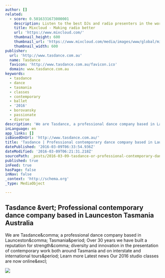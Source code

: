 ```yaml
---
author: []
related:
  - score: 0.5016331673000001
    description: Listen to the best DJs and radio presenters in the world for free.
    title: Mixcloud - Making radio better
    url: 'https://www.mixcloud.com/'
    thumbnail_height: 600
    thumbnail_url: 'https://www.mixcloud.com/media/images/www/global/mixcloud-og.png'
    thumbnail_width: 600
publisher:
  url: 'http://www.tasdance.com.au'
  name: Tasdance
  favicon: 'http://www.tasdance.com.au/favicon.ico'
  domain: www.tasdance.com.au
keywords:
  - tasdance
  - dance
  - tasmania
  - classes
  - contemporary
  - ballet
  - '2016'
  - borovansky
  - passionate
  - diverse
description: 'We are Tasdance, a professional dance company based in Launceston, Tasmania. Over 30 years we have built a reputation for strength, diversity and innovation in the presentation of contemporary work both around Tasmania and on interstate and international tours. Learn more Latest news Our 2016 studio classes are now online!'
inLanguage: en
app_links: []
isBasedOnUrl: 'http://www.tasdance.com.au/'
title: 'Tasdance | Professional contemporary dance company based in Launceston Tasmania Australia'
datePublished: '2016-03-09T06:33:54.936Z'
dateModified: '2016-03-09T06:21:31.218Z'
sourcePath: _posts/2016-03-09-tasdance-or-professional-contemporary-dance-company-based-in.md
published: true
inFeed: true
hasPage: false
inNav: false
_context: 'http://schema.org'
_type: MediaObject

---
```

<article style=""><h1>Tasdance &amp;vert; Professional contemporary dance company based in Launceston Tasmania Australia</h1><p>We are Tasdance&amp;comma; a professional dance company based in Launceston&amp;comma; Tasmania&amp;period; Over 30 years we have built a reputation for strength&amp;comma; diversity and innovation in the presentation of contemporary work both around Tasmania and on interstate and international tours&amp;period; Learn more Latest news Our 2016 studio classes are now online&amp;excl;</p><img src="http://www.tasdance.com.au/assets/evolve-revolve_slide.jpg" /></article>